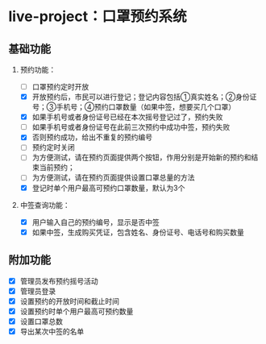 # live-project：口罩预约系统

## 基础功能

1. 预约功能：
	
	- [ ] 口罩预约定时开放
	- [x] 开放预约后，市民可以进行登记；登记内容包括①真实姓名；②身份证号；③手机号；④预约口罩数量（如果中签，想要买几个口罩）
	- [x] 如果手机号或者身份证号已经在本次摇号登记过了，预约失败
	- [ ] 如果手机号或者身份证号在此前三次预约中成功中签，预约失败
	- [x] 否则预约成功，给出不重复的预约编号
	- [ ] 预约定时关闭
	- [ ] 为方便测试，请在预约页面提供两个按钮，作用分别是开始新的预约和结束当前预约；
	- [ ] 为方便测试，请在预约页面提供设置口罩总量的方法
	- [x] 登记时单个用户最高可预约口罩数量，默认为3个
2. 中签查询功能：
   - [x] 用户输入自己的预约编号，显示是否中签
   - [x] 如果中签，生成购买凭证，包含姓名、身份证号、电话号和购买数量

## 附加功能

- [x] 管理员发布预约摇号活动
- [x] 管理员登录
- [x] 设置预约的开放时间和截止时间
- [x] 设置预约时单个用户最高可预约数量
- [x] 设置口罩总数
- [x] 导出某次中签的名单
